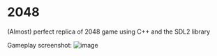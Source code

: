 # 2048

(Almost) perfect replica of 2048 game using C++ and the SDL2 library

Gameplay screenshot:
![image](https://github.com/Azuirith/2048/assets/91701046/b48d41f6-5732-4fdd-9a0b-e27d9526c641)

